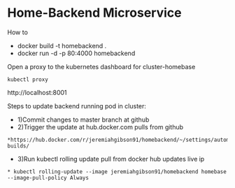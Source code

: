# Home-Backend Microservice

How to
* docker build -t homebackend .
* docker run -d -p 80:4000 homebackend

Open a proxy to the kubernetes dashboard for cluster-homebase
```
kubectl proxy
```
http://localhost:8001

Steps to update backend running pod in cluster:
* 1)Commit changes to master branch at github
* 2)Trigger the update at hub.docker.com pulls from github
```
*https://hub.docker.com/r/jeremiahgibson91/homebackend/~/settings/automated-builds/
```
* 3)Run kubectl rolling update pull from docker hub updates live ip
```
* kubectl rolling-update --image jeremiahgibson91/homebackend homebase --image-pull-policy Always
```
